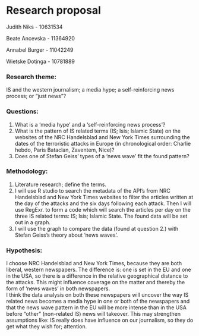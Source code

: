 # Research proposal
Judith Niks - 10631534

Beate Ancevska - 11364920

Annabel Burger - 11042249

Wietske Dotinga - 10781889

### Research theme: 
IS and the western journalism; a media hype; a self-reinforcing news process; or “just news”?

### Questions:
1.	What is a ‘media hype’ and a ‘self-reinforcing news process’?
2.	What is the pattern of IS related terms (IS; Isis; Islamic State) on the websites of the NRC Handelsblad and New York Times surrounding the dates of the terroristic attacks in Europe (in chronological order: Charlie hebdo, Paris Bataclan, Zaventem, Nice)?
3.	Does one of Stefan Geiss’ types of a ‘news wave’ fit the found pattern? 

### Methodology:
1.	Literature research; define the terms. 
2.	 I will use R studio to search the metadata of the API’s from NRC Handelsblad and New York Times websites to filter the articles written at the day of the attacks and the six days following each attack. Then I will use RegExr. to form a code which will search the articles per day on the three IS related terms: IS; Isis; Islamic State. The found data will be set out in a graph.
3.	I will use the graph to compare the data (found at question 2.) with Stefan Geiss’s theory about ‘news waves’. 

### Hypothesis:
I choose NRC Handelsblad and New York Times, because they are both liberal, western newspapers. The difference is: one is set in the EU and one in the USA, so there is a difference in the relative geographical distance to the attacks. This might influence coverage on the matter and thereby the form of ‘news waves’ in both newspapers.  
I think the data analysis on both these newspapers will uncover the way IS related news becomes a media hype in one or both of the newspapers and that the news wave pattern in the EU will be more intense than in the USA before “other” (non-related IS) news will takeover. 
This may strengthen assumptions like: IS really does have influence on our journalism, so they do get what they wish for; attention. 

